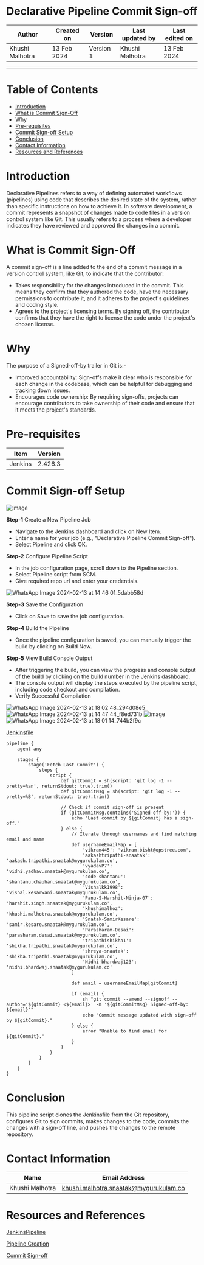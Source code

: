 # Declarative Pipeline Commit Sign-off

|   Author        |  Created on   |  Version   | Last updated by  | Last edited on |
| --------------- | --------------| -----------|----------------- | -------------- |
| Khushi Malhotra |  13 Feb 2024  |  Version 1 | Khushi Malhotra  | 13 Feb 2024    |
***

# Table of Contents
- [Introduction](https://github.com/avengers-p7/Documentation/blob/main/Application_CI/Implementation/Commit_SIgn-off/DeclarativePipeline/README.md#introduction)
- [What is Commit Sign-Off](https://github.com/avengers-p7/Documentation/blob/main/Application_CI/Implementation/Commit_SIgn-off/DeclarativePipeline/README.md#what-is-commit-sign-off)
- [Why](https://github.com/avengers-p7/Documentation/blob/main/Application_CI/Implementation/Commit_SIgn-off/DeclarativePipeline/README.md#why)
- [Pre-requisites](https://github.com/avengers-p7/Documentation/blob/main/Application_CI/Implementation/Commit_SIgn-off/DeclarativePipeline/README.md#pre-requisites)
- [Commit Sign-off Setup](https://github.com/avengers-p7/Documentation/blob/main/Application_CI/Implementation/Commit_SIgn-off/DeclarativePipeline/README.md#commit-sign-off-setup)
- [Conclusion](https://github.com/avengers-p7/Documentation/blob/main/Application_CI/Implementation/Commit_SIgn-off/DeclarativePipeline/README.md#conclusion)
- [Contact Information](https://github.com/avengers-p7/Documentation/blob/main/Application_CI/Implementation/Commit_SIgn-off/DeclarativePipeline/README.md#contact-information)
- [Resources and References](https://github.com/avengers-p7/Documentation/blob/main/Application_CI/Implementation/Commit_SIgn-off/DeclarativePipeline/README.md#resources-and-references)

# Introduction
Declarative Pipelines refers to a way of defining automated workflows (pipelines) using code that describes the desired state of the system, rather than specific instructions on how to achieve it.
In software development, a commit represents a snapshot of changes made to code files in a version control system like Git. This usually refers to a process where a developer indicates they have reviewed and approved the changes in a commit.

# What is Commit Sign-Off
A commit sign-off is a line added to the end of a commit message in a version control system, like Git, to indicate that the contributor:

- Takes responsibility for the changes introduced in the commit. This means they confirm that they authored the code, have the necessary permissions to contribute it, and it adheres to the project's guidelines and coding style.
- Agrees to the project's licensing terms. By signing off, the contributor confirms that they have the right to license the code under the project's chosen license.

# Why 
The purpose of a Signed-off-by trailer in Git is:-
- Improved accountability: Sign-offs make it clear who is responsible for each change in the codebase, which can be helpful for debugging and tracking down issues.
- Encourages code ownership: By requiring sign-offs, projects can encourage contributors to take ownership of their code and ensure that it meets the project's standards.


# Pre-requisites
| Item         | Version   |
|--------------|-----------|
| Jenkins      | 2.426.3   |

# Commit Sign-off Setup

![image](https://github.com/avengers-p7/Documentation/assets/156056460/41bfd967-03e5-4379-a05c-be1439a1ce6e)

**Step-1** Create a New Pipeline Job

- Navigate to the Jenkins dashboard and click on New Item.
- Enter a name for your job (e.g., "Declarative Pipeline Commit Sign-off").
- Select Pipeline and click OK.

**Step-2** Configure Pipeline Script

- In the job configuration page, scroll down to the Pipeline section.
- Select Pipeline script from SCM.
- Give required repo url and enter your credentials.

![WhatsApp Image 2024-02-13 at 14 46 01_5dabb58d](https://github.com/avengers-p7/Documentation/assets/156056460/042d872f-31bb-4c0e-bb0f-27bb1929cf11)

**Step-3** Save the Configuration

- Click on Save to save the job configuration.

**Step-4** Build the Pipeline

- Once the pipeline configuration is saved, you can manually trigger the build by clicking on Build Now.

**Step-5** View Build Console Output

- After triggering the build, you can view the progress and console output of the build by clicking on the build number in the Jenkins dashboard.
- The console output will display the steps executed by the pipeline script, including code checkout and compilation.
- Verify Successful Compilation

![WhatsApp Image 2024-02-13 at 18 02 48_294d08e5](https://github.com/avengers-p7/Documentation/assets/156056460/79734075-b70b-4749-8429-a85045ca9086)
![WhatsApp Image 2024-02-13 at 14 47 44_f8ed731b](https://github.com/avengers-p7/Documentation/assets/156056460/28443aa1-2efc-4ed6-8326-61aa058b4560)
![image](https://github.com/avengers-p7/Documentation/assets/156056460/87119667-a076-453f-9675-6ea72c9b2ed4)
![WhatsApp Image 2024-02-13 at 18 01 14_744b2f9c](https://github.com/avengers-p7/Documentation/assets/156056460/1567b4a8-6942-480b-9884-5ff0d5e0f6e0)

[Jenkinsfile](https://github.com/avengers-p7/Jenkinsfile/blob/main/Declarative%20Pipeline/Commit%20Sign-off/Jenkinsfile)

```shell
pipeline {
    agent any
    
    stages {
        stage('Fetch Last Commit') {
            steps {
                script {
                    def gitCommit = sh(script: 'git log -1 --pretty=%an', returnStdout: true).trim()
                    def gitCommitMsg = sh(script: 'git log -1 --pretty=%B', returnStdout: true).trim()
                    
                    // Check if commit sign-off is present
                    if (gitCommitMsg.contains('Signed-off-by:')) {
                        echo "Last commit by ${gitCommit} has a sign-off."
                    } else {
                        // Iterate through usernames and find matching email and name
                        def usernameEmailMap = [
                            'vikram445': 'vikram.bisht@opstree.com',
                            'aakashtripathi-snaatak': 'aakash.tripathi.snaatak@mygurukulam.co',
                            'vyadavP7': 'vidhi.yadhav.snaatak@mygurukulam.co',
                            'code-shantanu': 'shantanu.chauhan.snaatak@mygurukulam.co',
                            'Vishalkk1998': 'vishal.kesarwani.snaatak@mygurukulam.co',
                            'Panu-S-Harshit-Ninja-07': 'harshit.singh.snaatak@mygurukulam.co',
                            'khushimalhoz': 'khushi.malhotra.snaatak@mygurukulam.co',
                            'Snatak-SamirKesare': 'samir.kesare.snaatak@mygurukulam.co',
                            'Parasharam-Desai': 'parasharam.desai.snaatak@mygurukulam.co',
                            'tripathishikha1': 'shikha.tripathi.snaatak@mygurukulam.co',
                            'shreya-snaatak': 'shikha.tripathi.snaatak@mygurukulam.co',
                            'Nidhi-bhardwaj123': 'nidhi.bhardwaj.snaatak@mygurukulam.co'
                        ]
                        
                        def email = usernameEmailMap[gitCommit]
                        
                        if (email) {
                            sh "git commit --amend --signoff --author='${gitCommit} <${email}>' -m '${gitCommitMsg} Signed-off-by: ${email}'"
                            echo "Commit message updated with sign-off by ${gitCommit}."
                        } else {
                            error "Unable to find email for ${gitCommit}."
                        }
                    }
                }
            }
        }
    }
}
```
# Conclusion
This pipeline script clones the Jenkinsfile from the Git repository, configures Git to sign commits, makes changes to the code, commits the changes with a sign-off line, and pushes the changes to the remote repository.

# Contact Information
| Name            | Email Address                        |
|-----------------|--------------------------------------|
| Khushi Malhotra | khushi.malhotra.snaatak@mygurukulam.co |

# Resources and References 
[JenkinsPipeline](https://github.com/avengers-p7/Documentation/blob/main/Application_CI/Implementation/GenericDoc/jenkinsPipeline.md)

[Pipeline Creation](https://github.com/avengers-p7/Documentation/blob/main/Application_CI/Implementation/GenericDoc/pipelinePOC.md)

[Commit Sign-off](https://github.com/avengers-p7/Documentation/blob/main/Application_CI/Design/02-%20Generic%20CI%20operation/CommitSignOff.md)

